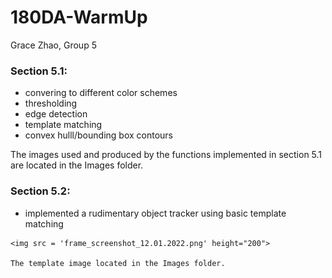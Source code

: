 # 180DA-WarmUp
Grace Zhao, Group 5

<h3>Section 5.1:</h3>
    <ul>
        <li>convering to different color schemes</li>
        <li>thresholding</li>
        <li>edge detection</li>
        <li>template matching</li>
        <li>convex hulll/bounding box contours</li>
    </ul>

The images used and produced by the functions implemented in section 5.1 are located in the Images folder.

<h3>Section 5.2:</h3>
    <ul>
        <li>
            implemented a rudimentary object tracker using basic template matching 
        </li>
    </ul>
   
    <img src = 'frame_screenshot_12.01.2022.png' height="200">

    The template image located in the Images folder.
